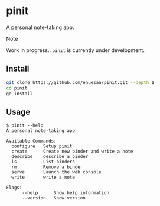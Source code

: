 # pinit
A personal note-taking app.

> [!Note]
> Work in progress.. `pinit` is currently under development.

## Install
```bash
git clone https://github.com/enuesaa/pinit.git --depth 1
cd pinit
go install
```

## Usage
```console
$ pinit --help
A personal note-taking app

Available Commands:
  configure   Setup pinit
  create      Create new binder and write a note
  describe    describe a binder
  ls          List binders
  rm          Remove a binder
  serve       Launch the web console
  write       write a note

Flags:
      --help      Show help information
      --version   Show version
```
